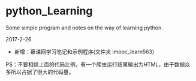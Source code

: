 # python_Learning
Some simple program and notes on the way of learning python. 

2017-2-26
- 新增：慕课网学习笔记和示例程序(文件夹 imooc_learn563)

PS：不要相信上面的代码比例，有一个爬虫运行结果输出为HTML，由于数据众多所以占据了很大的代码量。